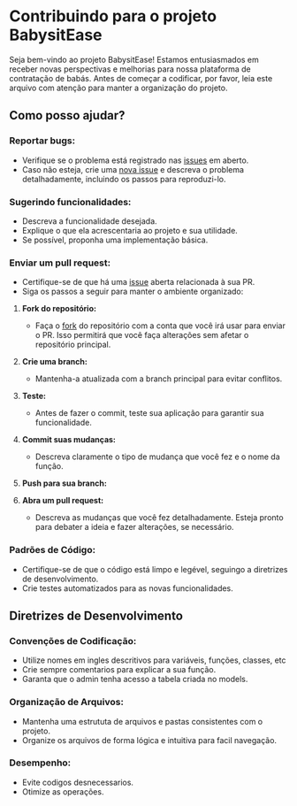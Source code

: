 # Contribuindo para o projeto BabysitEase

Seja bem-vindo ao projeto BabysitEase! Estamos entusiasmados em receber novas perspectivas e melhorias para nossa plataforma de contratação de babás. Antes de começar a codificar, por favor, leia este arquivo com atenção para manter a organização do projeto.

## Como posso ajudar?

### Reportar bugs:

* Verifique se o problema está registrado nas [issues](https://github.com/mesa-6/BabysitEase/issues) em aberto.
* Caso não esteja, crie uma [nova issue](https://github.com/mesa-6/BabysitEase/issues/new/choose) e descreva o problema detalhadamente, incluindo os passos para reproduzi-lo.

### Sugerindo funcionalidades:

* Descreva a funcionalidade desejada.
* Explique o que ela acrescentaria ao projeto e sua utilidade.
* Se possível, proponha uma implementação básica.

### Enviar um pull request:

* Certifique-se de que há uma [issue](https://github.com/mesa-6/BabysitEase/issues) aberta relacionada à sua PR.
* Siga os passos a seguir para manter o ambiente organizado:

1. **Fork do repositório:**
    - Faça o [fork](https://docs.github.com/pt/pull-requests/collaborating-with-pull-requests/working-with-forks/about-forks) do repositório com a conta que você irá usar para enviar o PR. Isso permitirá que você faça alterações sem afetar o repositório principal.

2. **Crie uma branch:**
    - Mantenha-a atualizada com a branch principal para evitar conflitos.

3. **Teste:**
    - Antes de fazer o commit, teste sua aplicação para garantir sua funcionalidade.

4. **Commit suas mudanças:**
    - Descreva claramente o tipo de mudança que você fez e o nome da função.

5. **Push para sua branch:**

6. **Abra um pull request:**
    - Descreva as mudanças que você fez detalhadamente. Esteja pronto para debater a ideia e fazer alterações, se necessário.

### Padrões de Código:

* Certifique-se de que o código está limpo e legével, seguingo a diretrizes de desenvolvimento.
* Crie testes automatizados para as novas funcionalidades.

## Diretrizes de Desenvolvimento

### Convenções de Codificação:

* Utilize nomes em ingles descritivos para variáveis, funções, classes, etc
* Crie sempre comentarios para explicar a sua função.
* Garanta que o admin tenha acesso a tabela criada no models.

### Organização de Arquivos:

* Mantenha uma estrututa de arquivos e pastas consistentes com o projeto.
* Organize os arquivos de forma lógica e intuitiva para facil navegação.

### Desempenho:

* Evite codigos desnecessarios.
* Otimize as operações.

